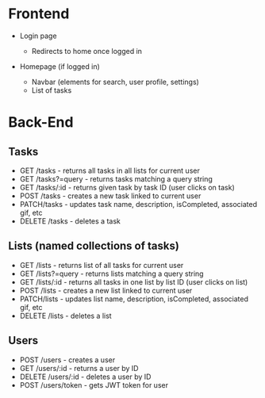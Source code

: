 # Frontend 

* Login page
  * Redirects to home once logged in

* Homepage (if logged in)
  * Navbar (elements for search, user profile, settings)
  * List of tasks

# Back-End 

## Tasks

* GET /tasks        - returns all tasks in all lists for current user
* GET /tasks?=query - returns tasks matching a query string
* GET /tasks/:id    - returns given task by task ID (user clicks on task)
* POST /tasks       - creates a new task linked to current user
* PATCH/tasks       - updates task name, description, isCompleted, associated gif, etc
* DELETE /tasks     - deletes a task

## Lists (named collections of tasks)

* GET /lists        - returns list of all tasks for current user
* GET /lists?=query - returns lists matching a query string
* GET /lists/:id    - returns all tasks in one list by list ID (user clicks on list)
* POST /lists       - creates a new list linked to current user
* PATCH/lists       - updates list name, description, isCompleted, associated gif, etc
* DELETE /lists     - deletes a list

## Users

* POST /users       - creates a user
* GET /users/:id    - returns a user by ID
* DELETE /users/:id - deletes a user by ID
* POST /users/token - gets JWT token for user
